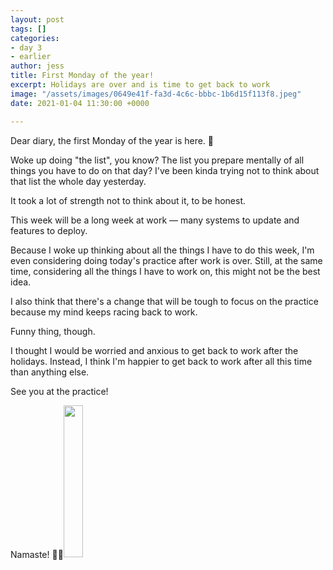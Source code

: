 ```yaml
---
layout: post
tags: []
categories:
- day 3
- earlier
author: jess
title: First Monday of the year!
excerpt: Holidays are over and is time to get back to work
image: "/assets/images/0649e41f-fa3d-4c6c-bbbc-1b6d15f113f8.jpeg"
date: 2021-01-04 11:30:00 +0000

---
```

Dear diary, the first Monday of the year is here. 🎉

Woke up doing "the list", you know? The list you prepare mentally of all things you have to do on that day? I've been kinda trying not to think about that list the whole day yesterday.

It took a lot of strength not to think about it, to be honest.

This week will be a long week at work — many systems to update and features to deploy.

Because I woke up thinking about all the things I have to do this week, I'm even considering doing today's practice after work is over. Still, at the same time, considering all the things I have to work on, this might not be the best idea.

I also think that there's a change that will be tough to focus on the practice because my mind keeps racing back to work.

Funny thing, though.

I thought I would be worried and anxious to get back to work after the holidays. Instead, I think I'm happier to get back to work after all this time than anything else.

See you at the practice!

Namaste! 🧘‍♀️<img width="25%" height="25%" src="{{site.url}}{{site.baseurl}}/assets/images/jess-signature.gif">